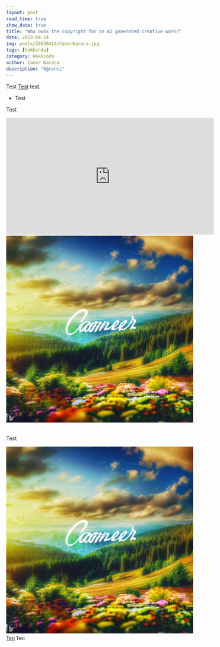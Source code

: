 ```yaml
---
layout: post
read_time: true
show_date: true
title: "Who owns the copyright for an AI generated creative work?"
date: 2023-04-14
img: posts/20230414/CanerKaraca.jpg
tags: [hakkında]
category: Hakkında
author: Caner Karaca
description: "Öğrenci"
---
```

Test [Test](https://github.com/CanerKaraca23/CanerKaraca23.github.io) test.

<a name='Test'></a>

<ul><li>Test</li></ul>

<p>Test</p>

<iframe width="560" height="315" src="https://www.youtube.com/watch?v=JLQWDBXQTzQ" title="YouTube video player" frameborder="0" allow="accelerometer; autoplay; clipboard-write; encrypted-media; gyroscope; picture-in-picture" allowfullscreen></iframe>

<center><img src='./assets/img/posts/20230414/CanerKaraca.jpg' width="540"></center><br>

<tweet>Test</tweet>

![Test](./assets/img/posts/20230414/CanerKaraca.jpg)
<small>[Test](https://github.com/CanerKaraca23/CanerKaraca23.github.io) Test</small>